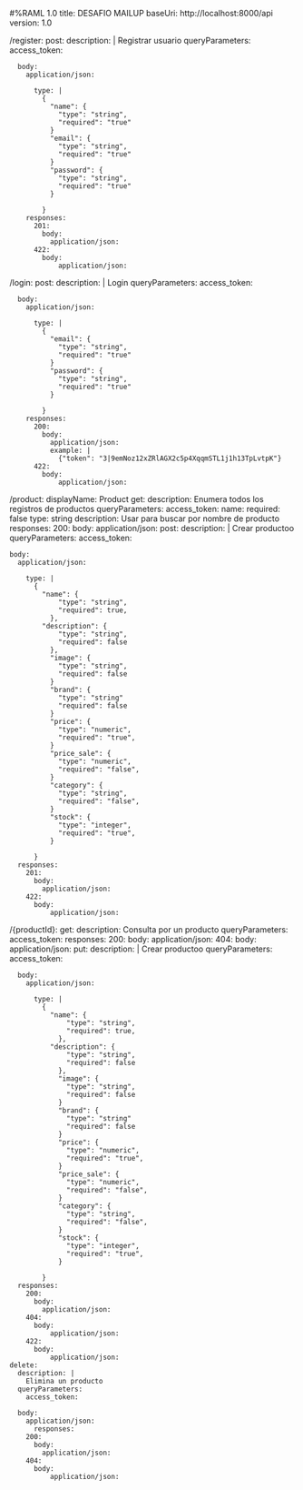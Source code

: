 #%RAML 1.0
title: DESAFIO MAILUP
baseUri: http://localhost:8000/api
version: 1.0

/register:
  post:
      description: |
        Registrar usuario
      queryParameters:
        access_token:
      
      body:
        application/json:
      
          type: |
            {
              "name": {
                "type": "string",
                "required": "true"
              }
              "email": {
                "type": "string",
                "required": "true"
              }
              "password": {
                "type": "string",
                "required": "true"
              }

            }
        responses:
          201:
            body:
              application/json:
          422:
            body:
                application/json:
  
/login:
  post:
      description: |
        Login
      queryParameters:
        access_token:
      
      body:
        application/json:
      
          type: |
            {
              "email": {
                "type": "string",
                "required": "true"
              }
              "password": {
                "type": "string",
                "required": "true"
              }

            }
        responses:
          200:
            body:
              application/json:
              example: |
                {"token": "3|9emNoz12xZRlAGX2c5p4XqqmSTL1j1h13TpLvtpK"}
          422:
            body:
                application/json:

/product:
  displayName: Product
  get:
    description: Enumera todos los registros de productos
    queryParameters:
      access_token:
      name:
        required: false
        type: string
        description: Usar para buscar por nombre de producto
      responses:
        200:
          body: 
            application/json: 
  post:
    description: |
      Crear productoo
    queryParameters:
      access_token:
    
    body:
      application/json:
    
        type: |
          {
            "name": {
                "type": "string",
                "required": true,
              },
            "description": {
                "type": "string",
                "required": false
              },
              "image": {
                "type": "string",
                "required": false
              }
              "brand": {
                "type": "string"
                "required": false
              }
              "price": {
                "type": "numeric",
                "required": "true",
              }
              "price_sale": {
                "type": "numeric",
                "required": "false",
              }
              "category": {
                "type": "string",
                "required": "false",
              }
              "stock": {
                "type": "integer",
                "required": "true",
              }

          }
      responses:
        201:
          body:
            application/json:
        422:
          body:
              application/json:
  
  /{productId}:
    get:
      description: Consulta por un producto
      queryParameters:
        access_token:
      responses:
        200:
          body:
            application/json:
        404:
          body:
            application/json:
    put:
      description: |
        Crear productoo
      queryParameters:
        access_token:
    
      body:
        application/json:
    
          type: |
            {
              "name": {
                  "type": "string",
                  "required": true,
                },
              "description": {
                  "type": "string",
                  "required": false
                },
                "image": {
                  "type": "string",
                  "required": false
                }
                "brand": {
                  "type": "string"
                  "required": false
                }
                "price": {
                  "type": "numeric",
                  "required": "true",
                }
                "price_sale": {
                  "type": "numeric",
                  "required": "false",
                }
                "category": {
                  "type": "string",
                  "required": "false",
                }
                "stock": {
                  "type": "integer",
                  "required": "true",
                }

            }
      responses:
        200:
          body:
            application/json:
        404:
          body:
              application/json:
        422:
          body:
              application/json:
    delete:
      description: |
        Elimina un producto
      queryParameters:
        access_token:
    
      body:
        application/json:
          responses:
        200:
          body:
            application/json:
        404:
          body:
              application/json:

